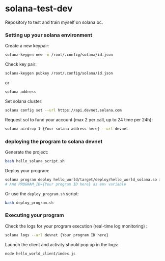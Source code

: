 # solana-test-dev
Repository to test and train myself on solana bc.

### Setting up your solana environment

Create a new keypair:
```bash
solana-keygen new -o /root/.config/solana/id.json
```

Check key pair: 
```bash
solana-keygen pubkey /root/.config/solana/id.json
```

or

```bash
solana address
```

Set solana cluster:
```bash
solana config set --url https://api.devnet.solana.com
```
Request sol to fund your account (max 2 per call, up to 24 time per 24h):

```bash
solana airdrop 1 {Your solana address here} --url devnet
```

### deploying the program to solana devnet

Generate the project:

```bash
bash hello_solana_script.sh
```
Deploy your program:

```bash
solana program deploy hello_world/target/deploy/hello_world_solana.so >> program_transac_list.txt
# And PROGRAM_ID={Your program ID here} as env variable
```
Or use the ``deploy_program.sh`` script:
```bash
bash deploy_program.sh
```

### Executing your program

Check the logs for your program execution (real-time log monitoring) : 

```bash
solana logs --url devnet {Your program ID here}
```

Launch the client and activity should pop up in the logs:

```bash
node hello_world_client/index.js
```
